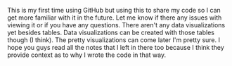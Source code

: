 This is my first time using GitHub but using this to share my code so I can get more familiar with it in the future. Let me know if there any issues with viewing it or if you have any questions.
There aren't any data visualizations yet besides tables. Data visualizations can be created with those tables though (I think). The pretty visualizations can come later I'm pretty sure.
I hope you guys read all the notes that I left in there too because I think they provide context as to why I wrote the code in that way.
